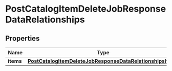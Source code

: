 # PostCatalogItemDeleteJobResponseDataRelationships

## Properties
Name | Type | Description | Notes
------------ | ------------- | ------------- | -------------
**items** | [**PostCatalogItemDeleteJobResponseDataRelationshipsItems**](PostCatalogItemDeleteJobResponseDataRelationshipsItems.md) |  |  [optional]
